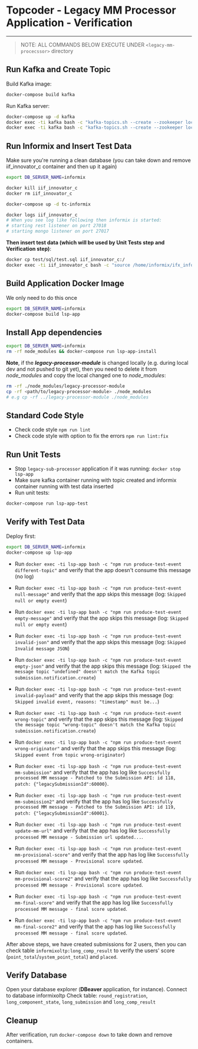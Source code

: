 # Topcoder - Legacy MM Processor Application - Verification

---

> NOTE: ALL COMMANDS BELOW EXECUTE UNDER `<legacy-mm-procecssor>` directory

## Run Kafka and Create Topic

Build Kafka image:

```bash
docker-compose build kafka
```

Run Kafka server:

```bash
docker-compose up -d kafka
docker exec -ti kafka bash -c "kafka-topics.sh --create --zookeeper localhost:2181 --replication-factor 1 --partitions 1 --topic submission.notification.create"
docker exec -ti kafka bash -c "kafka-topics.sh --create --zookeeper localhost:2181 --replication-factor 1 --partitions 1 --topic submission.notification.update"
```

## Run Informix and Insert Test Data

Make sure you're running a clean database (you can take down and remove iif_innovator_c container and then up it again)

```bash
export DB_SERVER_NAME=informix

docker kill iif_innovator_c
docker rm iif_innovator_c

docker-compose up -d tc-informix

docker logs iif_innovator_c
# When you see log like following then informix is started:
# starting rest listener on port 27018
# starting mongo listener on port 27017
```

**Then insert test data (which will be used by Unit Tests step and Verification step)**:

```bash
docker cp test/sql/test.sql iif_innovator_c:/
docker exec -ti iif_innovator_c bash -c "source /home/informix/ifx_informixoltp_tcp.env && dbaccess - /test.sql"
```

## Build Application Docker Image

We only need to do this once

```bash
export DB_SERVER_NAME=informix
docker-compose build lsp-app
```

## Install App dependencies

```bash
export DB_SERVER_NAME=informix
rm -rf node_modules && docker-compose run lsp-app-install
```

**Note**, if the **_legacy-processor-module_** is changed locally (e.g. during local dev and not pushed to git yet), then you need to delete it from _node_modules_ and copy the local changed one to _node_modules_:

```bash
rm -rf ./node_modules/legacy-processor-module
cp -rf <path/to/legacy-processor-module> ./node_modules
# e.g cp -rf ../legacy-processor-module ./node_modules
```

## Standard Code Style

- Check code style `npm run lint`
- Check code style with option to fix the errors `npm run lint:fix`

## Run Unit Tests

- Stop `legacy-sub-processor` application if it was running: `docker stop lsp-app`
- Make sure kafka container running with topic created and informix container running with test data inserted
- Run unit tests:

```bash
docker-compose run lsp-app-test
```

## Verify with Test Data

Deploy first:

```bash
export DB_SERVER_NAME=informix
docker-compose up lsp-app
```

- Run `docker exec -ti lsp-app bash -c "npm run produce-test-event different-topic"` and verify that the app doesn't consume this message (no log)
- Run `docker exec -ti lsp-app bash -c "npm run produce-test-event null-message"` and verify that the app skips this message (log: `Skipped null or empty event`)
- Run `docker exec -ti lsp-app bash -c "npm run produce-test-event empty-message"` and verify that the app skips this message (log: `Skipped null or empty event`)
- Run `docker exec -ti lsp-app bash -c "npm run produce-test-event invalid-json"` and verify that the app skips this message (log: `Skipped Invalid message JSON`)
- Run `docker exec -ti lsp-app bash -c "npm run produce-test-event empty-json"` and verify that the app skips this message (log: `Skipped the message topic "undefined" doesn't match the Kafka topic submission.notification.create`)
- Run `docker exec -ti lsp-app bash -c "npm run produce-test-event invalid-payload"` and verify that the app skips this message (log: `Skipped invalid event, reasons: "timestamp" must be...`)
- Run `docker exec -ti lsp-app bash -c "npm run produce-test-event wrong-topic"` and verify that the app skips this message (log: `Skipped the message topic "wrong-topic" doesn't match the Kafka topic submission.notification.create`)
- Run `docker exec -ti lsp-app bash -c "npm run produce-test-event wrong-originator"` and verify that the app skips this message (log: `Skipped event from topic wrong-originator`)

- Run `docker exec -ti lsp-app bash -c "npm run produce-test-event mm-submission"` and verify that the app has log like `Successfully processed MM message - Patched to the Submission API: id 118, patch: {"legacySubmissionId":60000}`.
- Run `docker exec -ti lsp-app bash -c "npm run produce-test-event mm-submission2"` and verify that the app has log like `Successfully processed MM message - Patched to the Submission API: id 119, patch: {"legacySubmissionId":60001}`.
- Run `docker exec -ti lsp-app bash -c "npm run produce-test-event update-mm-url"` and verify that the app has log like `Successfully processed MM message - Submission url updated...`.
- Run `docker exec -ti lsp-app bash -c "npm run produce-test-event mm-provisional-score"` and verify that the app has log like `Successfully processed MM message - Provisional score updated`.
- Run `docker exec -ti lsp-app bash -c "npm run produce-test-event mm-provisional-score2"` and verify that the app has log like `Successfully processed MM message - Provisional score updated`.
- Run `docker exec -ti lsp-app bash -c "npm run produce-test-event mm-final-score"` and verify that the app has log like `Successfully processed MM message - final score updated`.
- Run `docker exec -ti lsp-app bash -c "npm run produce-test-event mm-final-score2"` and verify that the app has log like `Successfully processed MM message - final score updated`.

After above steps, we have created submissions for 2 users, then you can check table `informixoltp:long_comp_result` to verify the users' score (`point_total`/`system_point_total`) and `placed`.

## Verify Database

Open your database explorer (**DBeaver** application, for instance). Connect to database informixoltp
Check table: `round_registration`, `long_component_state`, `long_submission` and `long_comp_result`

## Cleanup

After verification, run `docker-compose down` to take down and remove containers.
